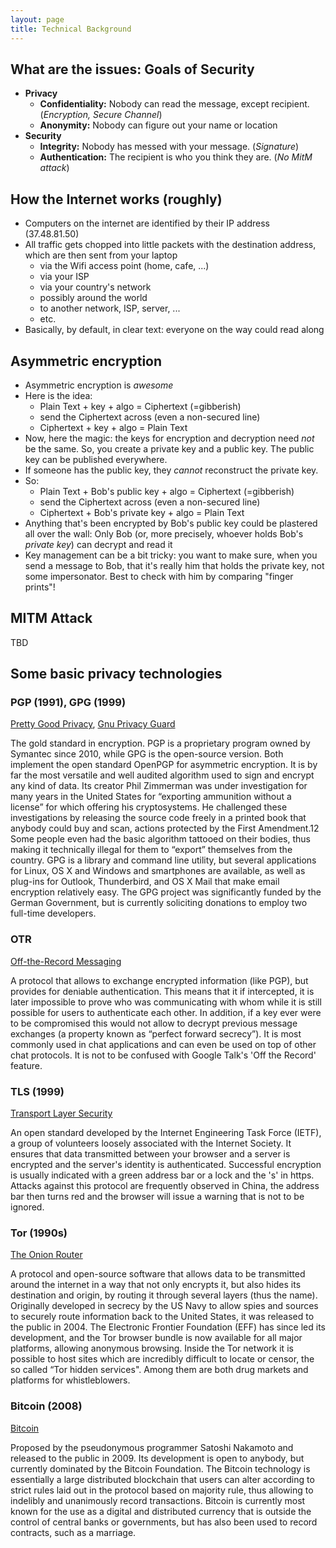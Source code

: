```yaml
---
layout: page
title: Technical Background
---
```



## What are the issues: Goals of Security

- **Privacy**
  - **Confidentiality:** Nobody can read the message, except recipient. (*Encryption, Secure Channel*)
  - **Anonymity:** Nobody can figure out your name or location
- **Security**
  - **Integrity:** Nobody has messed with your message. (*Signature*)
  - **Authentication:** The recipient is who you think they are. (*No MitM attack*)

## How the Internet works (roughly)

- Computers on the internet are identified by their IP address (37.48.81.50)
- All traffic gets chopped into little packets with the destination address, which are then sent from your laptop
    - via the Wifi access point (home, cafe, ...)
    - via your ISP
    - via your country's network
    - possibly around the world
    - to another network, ISP, server, ...
    - etc.
- Basically, by default, in clear text: everyone on the way could read along



## Asymmetric encryption

- Asymmetric encryption is *awesome*
- Here is the idea:
    - Plain Text + key + algo = Ciphertext (=gibberish)
    - send the Ciphertext across (even a non-secured line)
    - Ciphertext + key + algo = Plain Text
- Now, here the magic: the keys for encryption and decryption need *not* be the same. So, you create a private key and a public key. The public key can be published everywhere.
- If someone has the public key, they *cannot* reconstruct the private key.
- So: 
    - Plain Text + Bob's public key + algo = Ciphertext (=gibberish)
    - send the Ciphertext across (even a non-secured line)
    - Ciphertext + Bob's private key + algo = Plain Text
- Anything that's been encrypted by Bob's public key could be plastered all over the wall: Only Bob (or, more precisely, whoever holds Bob's *private key*) can decrypt and read it
- Key management can be a bit tricky: you want to make sure, when you send a message to Bob, that it's really him that holds the private key, not some impersonator. Best to check with him by comparing "finger prints"!


## MITM Attack

TBD


## Some basic privacy technologies

### PGP (1991), GPG (1999)
[Pretty Good Privacy](http://www.symantec.com/products-solutions/families/?fid=encryption), [Gnu Privacy Guard](https://gnupg.org/)

The gold standard in encryption. PGP is a proprietary program owned by Symantec since 2010, while GPG is the open-source version. Both implement the open standard OpenPGP for asymmetric encryption. It is by far the most versatile and well audited algorithm used to sign and encrypt any kind of data. Its creator Phil Zimmerman was under investigation for many years in the United States for “exporting ammunition without a license” for which offering his cryptosystems. He challenged these investigations by releasing the source code freely in a printed book that anybody could buy and scan, actions protected by the First Amendment.12 Some people even had the basic algorithm tattooed on their bodies, thus making it technically illegal for them to “export” themselves from the country. GPG is a library and command line utility, but several applications for Linux, OS X and Windows and smartphones are available, as well as plug-ins for Outlook, Thunderbird, and OS X Mail that make email encryption relatively easy. The GPG project was significantly funded by the German Government, but is currently soliciting donations to employ two full-time developers.


### OTR
[Off-the-Record Messaging](https://otr.cypherpunks.ca/)

A protocol that allows to exchange encrypted information (like PGP), but provides for deniable authentication. This means that it if intercepted, it is later impossible to prove who was communicating with whom while it is still possible for users to authenticate each other. In addition, if a key ever were to be compromised this would not allow to decrypt previous message exchanges (a property known as “perfect forward secrecy”). It is most commonly used in chat applications and can even be used on top of other chat protocols. It is not to be confused with Google Talk's 'Off the Record' feature.


### TLS (1999)
[Transport Layer Security](https://www.ietf.org/)

An open standard developed by the Internet Engineering Task Force (IETF), a group of volunteers loosely associated with the Internet Society. It ensures that data transmitted between your browser and a server is encrypted and the server's identity is authenticated. Successful encryption is usually indicated with a green address bar or a lock and the 's' in https. Attacks against this protocol are frequently observed in China, the address bar then turns red and the browser will issue a warning that is not to be ignored.

### Tor (1990s)
[The Onion Router](https://www.torproject.org/)

A protocol and open-source software that allows data to be transmitted around the internet in a way that not only encrypts it, but also hides its destination and origin, by routing it through several layers (thus the name). Originally developed in secrecy by the US Navy to allow spies and sources to securely route information back to the United States, it was released to the public in 2004. The Electronic Frontier Foundation (EFF) has since led its development, and the Tor browser bundle is now available for all major platforms, allowing anonymous browsing. Inside the Tor network it is possible to host sites which are incredibly difficult to locate or censor, the so called “Tor hidden services". Among them are both drug markets and platforms for whistleblowers.

### Bitcoin (2008) 
[Bitcoin](https://bitcoin.org/)

Proposed by the pseudonymous programmer Satoshi Nakamoto and released to the public in 2009. Its development is open to anybody, but currently dominated by the Bitcoin Foundation. The Bitcoin technology is essentially a large distributed blockchain that users can alter according to strict rules laid out in the protocol based on majority rule, thus allowing to indelibly and unanimously record transactions. Bitcoin is currently most known for the use as a digital and distributed currency that is outside the control of central banks or governments, but has also been used to record contracts, such as a marriage.

